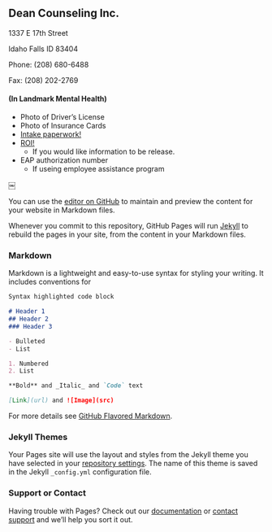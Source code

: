 ## Dean Counseling Inc.
<dl>
  <dl> 1337 E 17th Street</dd>
  <dl>Idaho Falls ID 83404</dd>
  <dl>Phone: (208) 680-6488</dd>
  <dl>Fax: ‭(208) 202-2769</dd>
</dl>

#### (In Landmark Mental Health)

* Photo of Driver’s License 
* Photo of Insurance Cards 
* [Intake paperwork!](http://google.com)
* [ROI!](http://google.com) 
  * If you would like information to be release.
* EAP authorization number
  * If useing employee assistance program

￼

You can use the [editor on GitHub](https://github.com/DCItd/IntakeDCI/edit/gh-pages/index.md) to maintain and preview the content for your website in Markdown files.

Whenever you commit to this repository, GitHub Pages will run [Jekyll](https://jekyllrb.com/) to rebuild the pages in your site, from the content in your Markdown files.

### Markdown

Markdown is a lightweight and easy-to-use syntax for styling your writing. It includes conventions for

```markdown
Syntax highlighted code block

# Header 1
## Header 2
### Header 3

- Bulleted
- List

1. Numbered
2. List

**Bold** and _Italic_ and `Code` text

[Link](url) and ![Image](src)
```

For more details see [GitHub Flavored Markdown](https://guides.github.com/features/mastering-markdown/).

### Jekyll Themes

Your Pages site will use the layout and styles from the Jekyll theme you have selected in your [repository settings](https://github.com/DCItd/IntakeDCI/settings/pages). The name of this theme is saved in the Jekyll `_config.yml` configuration file.

### Support or Contact

Having trouble with Pages? Check out our [documentation](https://docs.github.com/categories/github-pages-basics/) or [contact support](https://support.github.com/contact) and we’ll help you sort it out.
